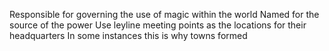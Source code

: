 Responsible for governing the use of magic within the world
Named for the source of the power
Use leyline meeting points as the locations for their headquarters
In some instances this is why towns formed
